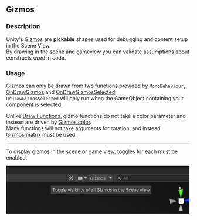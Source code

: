 ## Gizmos
### Description
Unity's [Gizmos](https://docs.unity3d.com/ScriptReference/Gizmos.html) are **pickable** shapes used for debugging and content setup in the Scene View.  
By drawing in the scene and gameview you can validate assumptions about constructs used in code.
### Usage
Gizmos can only be drawn from two functions provided by `MonoBehaviour`, [OnDrawGizmos](https://docs.unity3d.com/ScriptReference/MonoBehaviour.OnDrawGizmos.html) and [OnDrawGizmosSelected](https://docs.unity3d.com/ScriptReference/MonoBehaviour.OnDrawGizmosSelected.html).  
`OnDrawGizmosSelected` will only run when the GameObject containing your component is selected.  

Unlike [Draw Functions](Draw%20Functions.md), gizmo functions do not take a color parameter and instead are driven by [Gizmos.color](https://docs.unity3d.com/ScriptReference/Gizmos-color.html).  
Many functions will not take arguments for rotation, and instead [Gizmos.matrix](https://docs.unity3d.com/ScriptReference/Gizmos-matrix.html) must be used.

---  

To display gizmos in the scene or game view, toggles for each must be enabled.  

![Scene View Gizmo Toggle](../../Interface/Scene%20View/scene-view-gizmo-toggle.png)